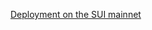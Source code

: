 
[Deployment on the SUI mainnet](https://suiscan.xyz/mainnet/object/0x5e5c7fbaf5ccfa070ddc933d0b178b3f3eadc4a5e676cb26f2c2c5a5363b971d/contracts)
